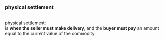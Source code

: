 ### physical settlement
<br>
physical settlement:<br>
is <b>when the seller must make delivery</b>, and the <b>buyer must pay</b> an amount equal to the current value of the commodity